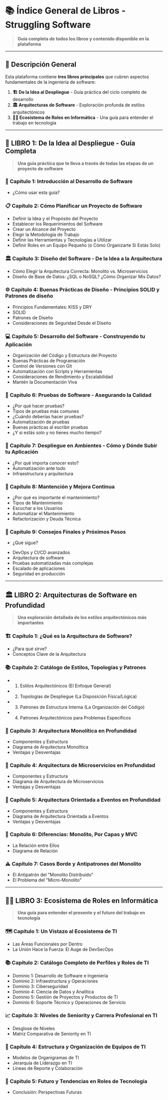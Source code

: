 # 📚 Índice General de Libros - Struggling Software

> **Guía completa de todos los libros y contenido disponible en la plataforma**

---

## 🎯 **Descripción General**

Esta plataforma contiene **tres libros principales** que cubren aspectos fundamentales de la ingeniería de software:

1. **🏗️ De la Idea al Despliegue** - Guía práctica del ciclo completo de desarrollo
2. **🏛️ Arquitecturas de Software** - Exploración profunda de estilos arquitectónicos
3. **🧑‍💻 Ecosistema de Roles en Informática** - Una guía para entender el trabajo en tecnología

---

## 📖 **LIBRO 1: De la Idea al Despliegue - Guía Completa**

> **Una guía práctica que te lleva a través de todas las etapas de un proyecto de software**

### 🎯 **Capítulo 1: Introducción al Desarrollo de Software**
- ¿Cómo usar esta guía?

### 📋 **Capítulo 2: Cómo Planificar un Proyecto de Software**
- Definir la Idea y el Propósito del Proyecto
- Establecer los Requerimientos del Software
- Crear un Alcance del Proyecto
- Elegir la Metodología de Trabajo
- Definir las Herramientas y Tecnologías a Utilizar
- Definir Roles en un Equipo Pequeño (o Cómo Organizarte Si Estás Solo)

### 🏛️ **Capítulo 3: Diseño del Software - De la Idea a la Arquitectura**
- Cómo Elegir la Arquitectura Correcta: Monolito vs. Microservicios
- Diseño de Base de Datos: ¿SQL o NoSQL? ¿Cómo Organizar Mis Datos?

### ⚙️ **Capítulo 4: Buenas Prácticas de Diseño - Principios SOLID y Patrones de diseño**
- Principios Fundamentales: KISS y DRY
- SOLID
- Patrones de Diseño
- Consideraciones de Seguridad Desde el Diseño

### 💻 **Capítulo 5: Desarrollo del Software - Construyendo tu Aplicación**
- Organización del Código y Estructura del Proyecto
- Buenas Prácticas de Programación
- Control de Versiones con Git
- Automatización con Scripts y Herramientas
- Consideraciones de Rendimiento y Escalabilidad
- Mantén la Documentación Viva

### 🧪 **Capítulo 6: Pruebas de Software - Asegurando la Calidad**
- ¿Por qué hacer pruebas?
- Tipos de pruebas más comunes
- ¿Cuándo deberías hacer pruebas?
- Automatización de pruebas
- Buenas prácticas al escribir pruebas
- ¿Y si estás solo y no tienes mucho tiempo?

### 🚀 **Capítulo 7: Despliegue en Ambientes - Cómo y Dónde Subir tu Aplicación**
- ¿Por qué importa conocer esto?
- Automatización ante todo
- Infraestructura y arquitectura

### 🔧 **Capítulo 8: Mantención y Mejora Continua**
- ¿Por qué es importante el mantenimiento?
- Tipos de Mantenimiento
- Escuchar a los Usuarios
- Automatizar el Mantenimiento
- Refactorización y Deuda Técnica

### 🎉 **Capítulo 9: Consejos Finales y Próximos Pasos**
- ¿Qué sigue?
* DevOps y CI/CD avanzados 
* Arquitectura de software 
* Pruebas automatizadas más complejas 
* Escalado de aplicaciones 
* Seguridad en producción

---

## 🏛️ **LIBRO 2: Arquitecturas de Software en Profundidad**

> **Una exploración detallada de los estilos arquitectónicos más importantes**

### 🏗️ **Capítulo 1: ¿Qué es la Arquitectura de Software?**
- ¿Para qué sirve?
- Conceptos Clave de la Arquitectura

### 📚 **Capítulo 2: Catálogo de Estilos, Topologías y Patrones**
- 1. Estilos Arquitectónicos (El Enfoque General)
- 2. Topologías de Despliegue (La Disposición Física/Lógica)
- 3. Patrones de Estructura Interna (La Organización del Código)
- 4. Patrones Arquitectónicos para Problemas Específicos

### 🏢 **Capítulo 3: Arquitectura Monolítica en Profundidad**
- Componentes y Estructura
- Diagrama de Arquitectura Monolítica
- Ventajas y Desventajas

### 🔗 **Capítulo 4: Arquitectura de Microservicios en Profundidad**
- Componentes y Estructura
- Diagrama de Arquitectura de Microservicios
- Ventajas y Desventajas

### 📡 **Capítulo 5: Arquitectura Orientada a Eventos en Profundidad**
- Componentes y Estructura
- Diagrama de Arquitectura Orientada a Eventos
- Ventajas y Desventajas

### 🔄 **Capítulo 6: Diferencias: Monolito, Por Capas y MVC**
- La Relación entre Ellos
- Diagrama de Relación

### ⚠️ **Capítulo 7: Casos Borde y Antipatrones del Monolito**
- El Antipatrón del "Monolito Distribuido"
- El Problema del "Micro-Monolito"

---

## 🧑‍💻 **LIBRO 3: Ecosistema de Roles en Informática**

> **Una guía para entender el presente y el futuro del trabajo en tecnología**

### 🗺️ **Capítulo 1: Un Vistazo al Ecosistema de TI**
- Las Áreas Funcionales por Dentro
- La Unión Hace la Fuerza: El Auge de DevSecOps

### 📚 **Capítulo 2: Catálogo Completo de Perfiles y Roles de TI**
- Dominio 1: Desarrollo de Software e Ingeniería
- Dominio 2: Infraestructura y Operaciones
- Dominio 3: Ciberseguridad
- Dominio 4: Ciencia de Datos y Analítica
- Dominio 5: Gestión de Proyectos y Productos de TI
- Dominio 6: Soporte Técnico y Operaciones de Servicio

### 📈 **Capítulo 3: Niveles de Seniority y Carrera Profesional en TI**
- Desglose de Niveles
- Matriz Comparativa de Seniority en TI

### 🏢 **Capítulo 4: Estructura y Organización de Equipos de TI**
- Modelos de Organigramas de TI
- Jerarquía de Liderazgo en TI
- Líneas de Reporte y Colaboración

### 🔮 **Capítulo 5: Futuro y Tendencias en Roles de Tecnología**
- Conclusión: Perspectivas Futuras
